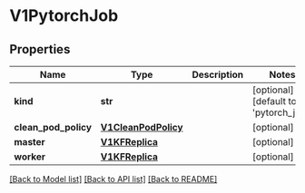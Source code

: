 # V1PytorchJob


## Properties
Name | Type | Description | Notes
------------ | ------------- | ------------- | -------------
**kind** | **str** |  | [optional] [default to 'pytorch_job']
**clean_pod_policy** | [**V1CleanPodPolicy**](V1CleanPodPolicy.md) |  | [optional] 
**master** | [**V1KFReplica**](V1KFReplica.md) |  | [optional] 
**worker** | [**V1KFReplica**](V1KFReplica.md) |  | [optional] 

[[Back to Model list]](../README.md#documentation-for-models) [[Back to API list]](../README.md#documentation-for-api-endpoints) [[Back to README]](../README.md)


